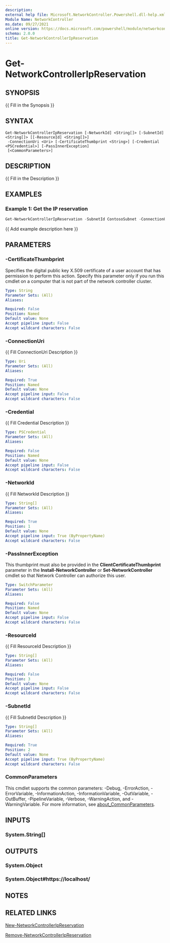 ```yaml
---
description: 
external help file: Microsoft.NetworkController.Powershell.dll-help.xml
Module Name: NetworkController
ms.date: 09/27/2021
online version: https://docs.microsoft.com/powershell/module/networkcontroller/get-networkcontrolleripreservation?view=windowsserver2022-ps&wt.mc_id=ps-gethelp
schema: 2.0.0
title: Get-NetworkControllerIpReservation
---
```


# Get-NetworkControllerIpReservation

## SYNOPSIS
{{ Fill in the Synopsis }}

## SYNTAX

```
Get-NetworkControllerIpReservation [-NetworkId] <String[]> [-SubnetId] <String[]> [[-ResourceId] <String[]>]
 -ConnectionUri <Uri> [-CertificateThumbprint <String>] [-Credential <PSCredential>] [-PassInnerException]
 [<CommonParameters>]
```

## DESCRIPTION
{{ Fill in the Description }}

## EXAMPLES

### Example 1: Get the IP reservation
```powershell
Get-NetworkControllerIpReservation -SubnetId ContosoSubnet -ConnectionUri  https://networkcontroller
```

{{ Add example description here }}

## PARAMETERS

### -CertificateThumbprint
Specifies the digital public key X.509 certificate of a user account that has permission to perform this action.
Specify this parameter only if you run this cmdlet on a computer that is not part of the network controller cluster.

```yaml
Type: String
Parameter Sets: (All)
Aliases:

Required: False
Position: Named
Default value: None
Accept pipeline input: False
Accept wildcard characters: False
```

### -ConnectionUri
{{ Fill ConnectionUri Description }}

```yaml
Type: Uri
Parameter Sets: (All)
Aliases:

Required: True
Position: Named
Default value: None
Accept pipeline input: False
Accept wildcard characters: False
```

### -Credential
{{ Fill Credential Description }}

```yaml
Type: PSCredential
Parameter Sets: (All)
Aliases:

Required: False
Position: Named
Default value: None
Accept pipeline input: False
Accept wildcard characters: False
```

### -NetworkId
{{ Fill NetworkId Description }}

```yaml
Type: String[]
Parameter Sets: (All)
Aliases:

Required: True
Position: 1
Default value: None
Accept pipeline input: True (ByPropertyName)
Accept wildcard characters: False
```

### -PassInnerException
This thumbprint must also be provided in the **ClientCertificateThumbprint** parameter in the **Install-NetworkController** or **Set-NetworkController** cmdlet so that Network Controller can authorize this user.

```yaml
Type: SwitchParameter
Parameter Sets: (All)
Aliases:

Required: False
Position: Named
Default value: None
Accept pipeline input: False
Accept wildcard characters: False
```

### -ResourceId
{{ Fill ResourceId Description }}

```yaml
Type: String[]
Parameter Sets: (All)
Aliases:

Required: False
Position: 3
Default value: None
Accept pipeline input: False
Accept wildcard characters: False
```

### -SubnetId
{{ Fill SubnetId Description }}

```yaml
Type: String[]
Parameter Sets: (All)
Aliases:

Required: True
Position: 2
Default value: None
Accept pipeline input: True (ByPropertyName)
Accept wildcard characters: False
```

### CommonParameters
This cmdlet supports the common parameters: -Debug, -ErrorAction, -ErrorVariable, -InformationAction, -InformationVariable, -OutVariable, -OutBuffer, -PipelineVariable, -Verbose, -WarningAction, and -WarningVariable. For more information, see [about_CommonParameters](https://go.microsoft.com/fwlink/?LinkID=113216).

## INPUTS

### System.String[]

## OUTPUTS

### System.Object

### System.Object#https://localhost/

## NOTES

## RELATED LINKS

[New-NetworkControllerIpReservation](New-NetworkControllerIpReservation.md)

[Remove-NetworkControllerIpReservation](Remove-NetworkControllerIpReservation.md)
